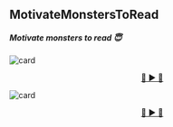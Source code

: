 ## MotivateMonstersToRead
##### Motivate monsters to read 😇

![card](https://raw.githubusercontent.com/dalirnet/MotivateMonstersToRead/master/ui/card.png)

<p align="center">
  <a href="https://dalirnet.github.io/MotivateMonstersToRead/dist/">🤖 ▶️ 🤖</a>
</p>

![card](https://raw.githubusercontent.com/dalirnet/MotivateMonstersToRead/master/ui/banner.png)

<p align="center">
  <a href="https://dalirnet.github.io/MotivateMonstersToRead/dist/">🤖 ▶️ 🤖</a>
</p>

